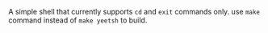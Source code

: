 A simple shell that currently supports `cd` and `exit` commands only.
use `make` command instead of `make yeetsh` to build.
